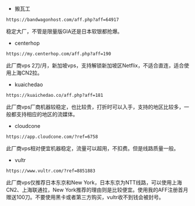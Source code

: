 - 搬瓦工

```
https://bandwagonhost.com/aff.php?aff=64917
```

稳定大厂，不管是限量版GIA还是日本软银都抢爆。

- centerhop

```
https://my.centerhop.com/aff.php?aff=190
```

此厂商vps 2刀/月，新加坡vps，支持解锁新加坡区Netflix，不适合直连，适合使用上海CN2拉。

- kuaichedao

```
https://kuaichedao.co/aff.php?aff=181
```

此厂商vps厂商机器较稳定，也比较贵，打折时可以入手，支持的地区比较多，一般都支持相应的地区的流媒体。

- cloudcone

```
https://app.cloudcone.com/?ref=6758
```

此厂商vps相对便宜机器稳定，流量可以超用，不扣费。但是线路质量一般。

- vultr

```
https://www.vultr.com/?ref=8851883
```

此厂商vps仅推荐日本东京和New York，日本东京为NTT线路，可以使用上海CN2、上海联通拉，New York推荐的理由则是比较便宜。使用我的AFF注册首月赠送100刀。不要使用黑卡或者第三方购买，vultr收不到钱会被封号。


